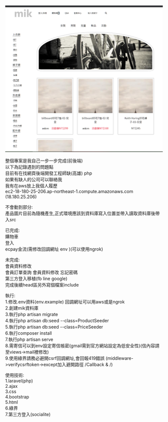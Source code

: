 ![image](https://github.com/s78718/Laravel--cart/blob/master/public/png/cart.png)  

整個專案是我自己一步一步完成(前後端)  
以下為記錄遇到的問題點  
目前有在找網頁後端開發工程師缺(高雄) php   
如果有缺人的公司可以聯絡我  
我有在aws放上我個人履歷  
ec2-18-180-25-206.ap-northeast-1.compute.amazonaws.com (18.180.25.206)  

不會動到部分:  
產品圖片目前為隨機產生,正式環境應該到資料庫寫入位置並帶入讀取資料庫後帶入src  


已完成:   
購物車    
登入    
ecpay金流(需修改回調網址 env )(可以使用ngrok)    
      

未完成:   
會員資料修改     
會員訂單查詢 會員資料修改 忘記密碼   
第三方登入移植(fb line google)  
完成後續head區另外寫個檔案include  


       
執行:  
1.修改.env資料(env.example)  回調網址可以用aws或是ngrok  
2.創建mik資料庫  
3.執行php artisan migrate  
4.執行php artisan db:seed --class=ProductSeeder  
5.執行php artisan db:seed --class=PriceSeeder  
6.執行composer install  
7.執行php artisan serve    
8.需寄信可以到env設定寄信帳密(gmail需到官方網站設定為低安全性)(信內容請至views->mail裡修改)   
9.使用綠界請務必避開csrf回調網址,會回報419錯誤 (middleware->verifycsrftoken->except加入避開路徑 /Callback & /)

使用技術:  
1.laravel(php)   
2.ajax  
3.css  
4.bootstrap  
5.html  
6.綠界  
7.第三方登入(socialite)  
